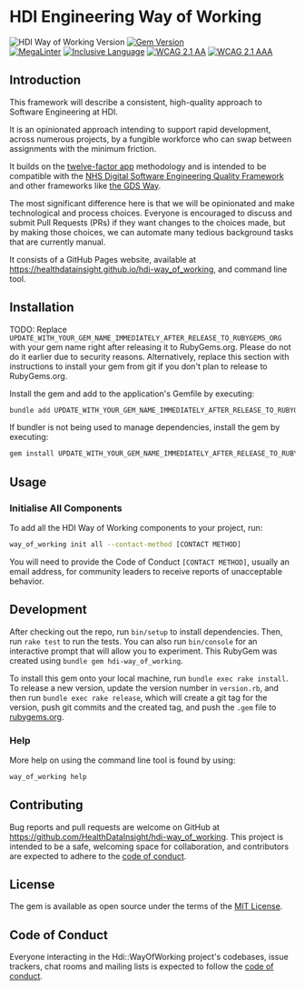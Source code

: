 # HDI Engineering Way of Working

![HDI Way of Working Version](https://img.shields.io/badge/HDI_Way_of_Working-v0.1.0-%238169e3?labelColor=black)
[![Gem Version](https://badge.fury.io/rb/way_of_working.svg)](https://badge.fury.io/rb/way_of_working)
<br />
[![MegaLinter](https://github.com/HealthDataInsight/hdi-way_of_working/workflows/MegaLinter/badge.svg?branch=main)](https://github.com/HealthDataInsight/hdi-way_of_working/actions?query=workflow%3AMegaLinter+branch%3Amain)
[![Inclusive Language](https://github.com/HealthDataInsight/hdi-way_of_working/actions/workflows/inclusive-language.yml/badge.svg)](https://github.com/HealthDataInsight/hdi-way_of_working/actions/workflows/inclusive-language.yml)
[![WCAG 2.1 AA](https://github.com/HealthDataInsight/hdi-way_of_working/actions/workflows/wcag2aa.yml/badge.svg)](https://github.com/HealthDataInsight/hdi-way_of_working/actions/workflows/wcag2aa.yml)
[![WCAG 2.1 AAA](https://github.com/HealthDataInsight/hdi-way_of_working/actions/workflows/wcag2aaa.yml/badge.svg)](https://github.com/HealthDataInsight/hdi-way_of_working/actions/workflows/wcag2aaa.yml)

## Introduction

This framework will describe a consistent, high-quality approach to Software Engineering at HDI.

It is an opinionated approach intending to support rapid development, across numerous projects, by a fungible workforce who can swap between assignments with the minimum friction.

It builds on the [twelve-factor app](https://12factor.net) methodology and is intended to be compatible with the [NHS Digital Software Engineering Quality Framework](https://github.com/NHSDigital/software-engineering-quality-framework) and other frameworks like [the GDS Way](https://gds-way.cloudapps.digital).

The most significant difference here is that we will be opinionated and make technological and process choices. Everyone is encouraged to discuss and submit Pull Requests (PRs) if they want changes to the choices made, but by making those choices, we can automate many tedious background tasks that are currently manual.

It consists of a GitHub Pages website, available at <https://healthdatainsight.github.io/hdi-way_of_working>, and command line tool.

## Installation

TODO: Replace `UPDATE_WITH_YOUR_GEM_NAME_IMMEDIATELY_AFTER_RELEASE_TO_RUBYGEMS_ORG` with your gem name right after releasing it to RubyGems.org. Please do not do it earlier due to security reasons. Alternatively, replace this section with instructions to install your gem from git if you don't plan to release to RubyGems.org.

Install the gem and add to the application's Gemfile by executing:

```bash
bundle add UPDATE_WITH_YOUR_GEM_NAME_IMMEDIATELY_AFTER_RELEASE_TO_RUBYGEMS_ORG
```

If bundler is not being used to manage dependencies, install the gem by executing:

```bash
gem install UPDATE_WITH_YOUR_GEM_NAME_IMMEDIATELY_AFTER_RELEASE_TO_RUBYGEMS_ORG
```

## Usage

### Initialise All Components

To add all the HDI Way of Working components to your project, run:

```bash
way_of_working init all --contact-method [CONTACT METHOD]
```

You will need to provide the Code of Conduct `[CONTACT METHOD]`, usually an email address, for community leaders to receive reports of unacceptable behavior.

## Development

After checking out the repo, run `bin/setup` to install dependencies. Then, run `rake test` to run the tests. You can also run `bin/console` for an interactive prompt that will allow you to experiment.
This RubyGem was created using `bundle gem hdi-way_of_working`.

To install this gem onto your local machine, run `bundle exec rake install`. To release a new version, update the version number in `version.rb`, and then run `bundle exec rake release`, which will create a git tag for the version, push git commits and the created tag, and push the `.gem` file to [rubygems.org](https://rubygems.org).

### Help

More help on using the command line tool is found by using:

```bash
way_of_working help
```

## Contributing

Bug reports and pull requests are welcome on GitHub at <https://github.com/HealthDataInsight/hdi-way_of_working>. This project is intended to be a safe, welcoming space for collaboration, and contributors are expected to adhere to the [code of conduct](https://github.com/HealthDataInsight/hdi-way_of_working/blob/main/CODE_OF_CONDUCT.md).

## License

The gem is available as open source under the terms of the [MIT License](https://opensource.org/licenses/MIT).

## Code of Conduct

Everyone interacting in the Hdi::WayOfWorking project's codebases, issue trackers, chat rooms and mailing lists is expected to follow the [code of conduct](https://github.com/HealthDataInsight/hdi-way_of_working/blob/main/CODE_OF_CONDUCT.md).
